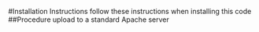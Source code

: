 #Installation Instructions
follow these instructions when installing this code
##Procedure
upload to a standard Apache server